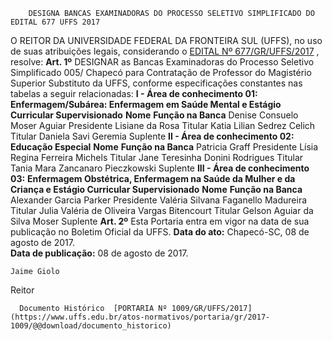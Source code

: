         DESIGNA BANCAS EXAMINADORAS DO PROCESSO SELETIVO SIMPLIFICADO DO EDITAL 677 UFFS 2017  

 O REITOR DA UNIVERSIDADE FEDERAL DA FRONTEIRA SUL (UFFS), no uso de suas atribuições legais, considerando o [EDITAL Nº 677/GR/UFFS/2017](https://www.uffs.edu.br/atos-normativos/edital/gr/2017-0677)  , resolve:   **Art. 1º** DESIGNAR as Bancas Examinadoras do Processo Seletivo Simplificado 005/ Chapecó para Contratação de Professor do Magistério Superior Substituto da UFFS, conforme especificações constantes nas tabelas a seguir relacionadas: **I - Área de conhecimento 01:**  **Enfermagem/Subárea: Enfermagem em Saúde Mental e Estágio Curricular Supervisionado**      **Nome**    **Função na Banca**      Denise Consuelo Moser Aguiar   Presidente     Lisiane da Rosa   Titular     Katia Lilian Sedrez Celich   Titular     Daniela Savi Geremia   Suplente     **II - Área de conhecimento 02:**  **Educação Especial**      **Nome**    **Função na Banca**      Patricia Graff   Presidente     Lísia Regina Ferreira Michels   Titular     Jane Teresinha Donini Rodrigues   Titular     Tania Mara Zancanaro Pieczkowski   Suplente     **III - Área de conhecimento 03:**  **Enfermagem Obstétrica, Enfermagem na Saúde da Mulher e da Criança e Estágio Curricular Supervisionado**      **Nome**    **Função na Banca**      Alexander Garcia Parker   Presidente     Valéria Silvana Faganello Madureira   Titular     Julia Valéria de Oliveira Vargas Bitencourt   Titular     Gelson Aguiar da Silva Moser   Suplente       **Art. 2º** Esta Portaria entra em vigor na data de sua publicação no Boletim Oficial da UFFS.      **Data do ato:** Chapecó-SC, 08 de agosto de 2017.   
 **Data de publicação:**  08 de agosto de 2017. 

    Jaime Giolo   
 Reitor 

      Documento Histórico  [PORTARIA Nº 1009/GR/UFFS/2017](https://www.uffs.edu.br/atos-normativos/portaria/gr/2017-1009/@@download/documento_historico)     
      